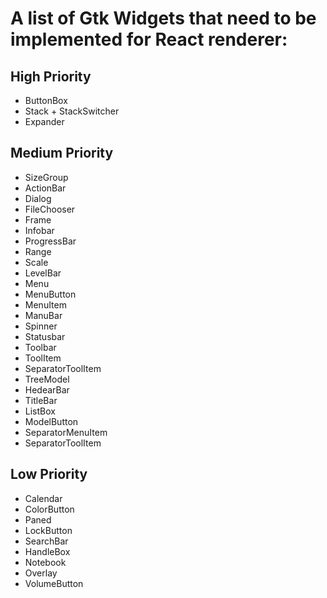 # A list of Gtk Widgets that need to be implemented for React renderer:

## High Priority

- ButtonBox
- Stack + StackSwitcher
- Expander

## Medium Priority

- SizeGroup
- ActionBar
- Dialog
- FileChooser
- Frame
- Infobar
- ProgressBar
- Range
- Scale
- LevelBar
- Menu
- MenuButton
- MenuItem
- ManuBar
- Spinner
- Statusbar
- Toolbar
- ToolItem
- SeparatorToolItem
- TreeModel
- HedearBar
- TitleBar
- ListBox
- ModelButton
- SeparatorMenuItem
- SeparatorToolItem

## Low Priority

- Calendar
- ColorButton
- Paned
- LockButton
- SearchBar
- HandleBox
- Notebook
- Overlay
- VolumeButton
